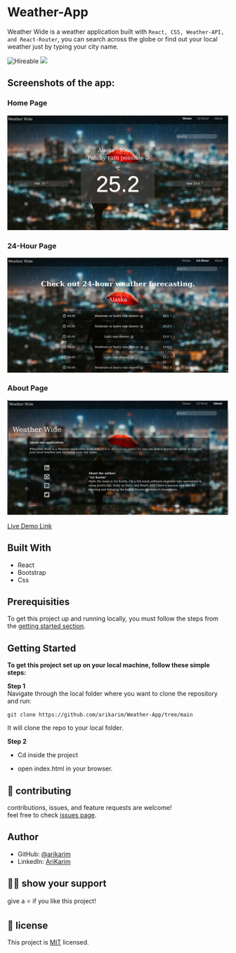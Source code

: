 # Weather-App

Weather Wide is a weather application built with `React, CSS, Weather-API, and React-Router`, you can search across the globe or find out your local weather just by typing your city name.<br>

![Hireable](https://img.shields.io/badge/Hireable-yes-success) ![](https://img.shields.io/badge/Mobile--responsive-yes-green) 



## Screenshots of the app:

### Home Page
![image](./src/img/s1.png)

### 24-Hour Page
![image](./src/img/s2.png)

### About Page
![image](./src/img/s3.png)

[Live Demo Link](https://arikarim.github.io/React-Weather/)

## Built With

- React
- Bootstrap
- Css

## Prerequisities

To get this project up and running locally, you must follow the steps from the [getting started section](#getting-started).

## Getting Started

**To get this project set up on your local machine, follow these simple steps:**

**Step 1**<br>
Navigate through the local folder where you want to clone the repository and run: <br>

```
git clone https://github.com/arikarim/Weather-App/tree/main 
```
It will clone the repo to your local folder.

**Step 2**<br>
- Cd inside the project

- open index.html in your browser.


## 🤝 contributing

contributions, issues, and feature requests are welcome!<br/>feel free to check [issues page](https://github.com/arikarim/Weather-App/issues).

## Author

- GitHub: [@arikarim](https://github.com/arikarim)
- LinkedIn: [AriKarim](https://www.linkedin.com/in/ari-karim-523bb81b3)

## 🙋‍♂ show your support

give a ⭐️ if you like this project!

## 📝 license



This project is [MIT](LICENSE) licensed.

